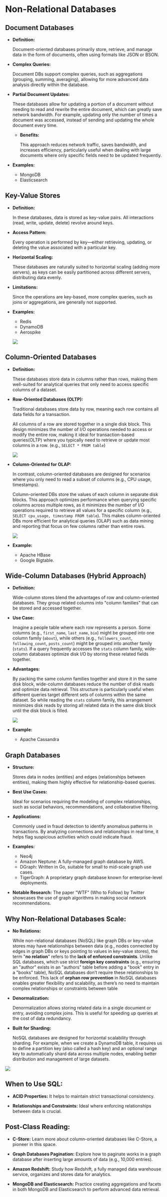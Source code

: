 # Non-Relational Databases

## Document Databases
- **Definition:** 
    
    Document-oriented databases primarily store, retrieve, and manage data in the form of documents, often using formats like JSON or BSON.
- **Complex Queries:**

    Document DBs support complex queries, such as aggregations (grouping, summing, averaging), allowing for more advanced data analysis directly within the database.
- **Partial Document Updates:**

    These databases allow for updating a portion of a document without needing to read and rewrite the entire document, which can greatly save network bandwidth. For example, updating only the number of times a document was accessed, instead of sending and updating the whole document every time.

    - **Benefits:**
    
        This approach reduces network traffic, saves bandwidth, and increases efficiency, particularly useful when dealing with large documents where only specific fields need to be updated frequently.

- **Examples:**
    - MongoDB
    - Elasticsearch

## Key-Value Stores
- **Definition:** 

    In these databases, data is stored as key-value pairs. All interactions (read, write, update, delete) revolve around keys.

- **Access Pattern:**

    Every operation is performed by key—either retrieving, updating, or deleting the value associated with a particular key.

- **Horizontal Scaling:** 

    These databases are naturally suited to horizontal scaling (adding more servers), as keys can be easily partitioned across different servers, distributing data evenly.

- **Limitations:**

    Since the operations are key-based, more complex queries, such as joins or aggregations, are generally not supported.

- **Examples:**
    - Redis
    - DynamoDB
    - Aerospike

    ![](Pictures/1.png)

## Column-Oriented Databases
- **Definition:** 

    These databases store data in columns rather than rows, making them well-suited for analytical queries that only need to access specific columns of a dataset.

- **Row-Oriented Databases (OLTP):**

    Traditional databases store data by row, meaning each row contains all data fields for a transaction.

    All columns of a row are stored together in a single disk block. This design minimizes the number of I/O operations needed to access or modify the entire row, making it ideal for transaction-based queries(OLTP) where you typically need to retrieve or update most columns in a row. (e.g., `SELECT * FROM table`)

    ![](Pictures/2.png)

- **Column-Oriented for OLAP:**

    In contrast, column-oriented databases are designed for scenarios where you only need to read a subset of columns (e.g., CPU usage, timestamps).

    Column-oriented DBs store the values of each column in separate disk blocks. This approach optimizes performance when querying specific columns across multiple rows, as it minimizes the number of I/O operations required to retrieve all values for a specific column (e.g., `SELECT cpu_usage, timestamp FROM table`). This makes column-oriented DBs more efficient for analytical queries (OLAP) such as data mining and reporting that focus on few columns rather than entire rows.

    ![](Pictures/3.png)

- **Example:** 
    - Apache HBase
    - Google Bigtable.

## Wide-Column Databases (Hybrid Approach)
- **Definition:** 

    Wide-column stores blend the advantages of row and column-oriented databases. They group related columns into "column families" that can be stored and accessed together.

- **Use Case:**

    Imagine a people table where each row represents a person. Some columns (e.g., `first_name`, `last_name`, `bio`) might be grouped into one column family (`about`), while others (e.g., `followers_count`, `following_count`, `posts_count`) might be grouped into another family (`stats`). If a query frequently accesses the `stats` column family, wide-column databases optimize disk I/O by storing these related fields together.

- **Advantages:** 

    By packing the same column families together and store it in the same disk block, wide-column databases reduce the number of disk reads and optimize data retrieval. This structure is particularly useful when different queries target different sets of columns within the same dataset. So while reading the `stats` column family, this arrangement minimizes disk reads by storing all related data in the same disk block until the disk block is filled.

    ![](Pictures/4.png)

- **Example:**
    - Apache Cassandra

## Graph Databases
- **Structure:**

    Stores data in nodes (entities) and edges (relationships between entities), making them highly effective for relationship-based queries.

- **Best Use Cases:**

    Ideal for scenarios requiring the modeling of complex relationships, such as social behaviors, recommendations, and collaborative filtering.

- **Applications:**

    Commonly used in fraud detection to identify anomalous patterns in transactions. By analyzing connections and relationships in real time, it helps flag suspicious activities which could indicate fraud.

- **Examples:**

    - Neo4j
    - Amazon Neptune: A fully-managed graph database by AWS.
    - DGraph: Written in Go, suitable for small to mid-scale graph use cases.
    - TigerGraph: A proprietary graph database known for enterprise-level 
    deployments.

- **Notable Research:** The paper "WTF" (Who to Follow) by Twitter showcases the use of graph algorithms in making social network recommendations.

## Why Non-Relational Databases Scale:
- **No Relations:**

    While non-relational databases (NoSQL) like graph DBs or key-value stores may have relationships between data (e.g., nodes connected by edges in graph DBs or keys pointing to values in key-value stores), the term "**no relation**" refers to the **lack of enforced constraints**. Unlike SQL databases, which use strict **foreign key constraints** (e.g., ensuring an "author" exists in an "authors" table before adding a "book" entry in a "books" table), NoSQL databases don’t require these relationships to be enforced. This lack of **orphan row prevention** in NoSQL databases enables greater flexibility and scalability, as there’s no need to maintain complex relationships or constraints between table

- **Denormalization:**

    Denormalization allows storing related data in a single document or entry, avoiding complex joins. This is useful for speeding up queries at the cost of data redundancy.

- **Built for Sharding:**

    NoSQL databases are designed for horizontal scalability through sharding. For example, when we create a DynamoDB table, it requires us to define a partition key (also called a hash key) and an optional range key to automatically shard data across multiple nodes, enabling better distribution and management of large datasets.


![](Pictures/5.png)

## When to Use SQL:
- **ACID Properties:** It helps to maintain strict transactional consistency.

- **Relationships and Constraints:** Ideal where enforcing relationships between data is crucial.

## Post-Class Reading:
- **C-Store:** Learn more about column-oriented databases like C-Store, a pioneer in this space.

- **Graph Databases Pagination:** Explore how to paginate works in a graph database after inserting large amounts of data (e.g., 10,000 entries).

- **Amazon Redshift:** Study how Redshift, a fully managed data warehouse service, organizes and stores data for analytics.

- **MongoDB and Elasticsearch:** Practice creating aggregations and facets in both MongoDB and Elasticsearch to perform advanced data retrieval.